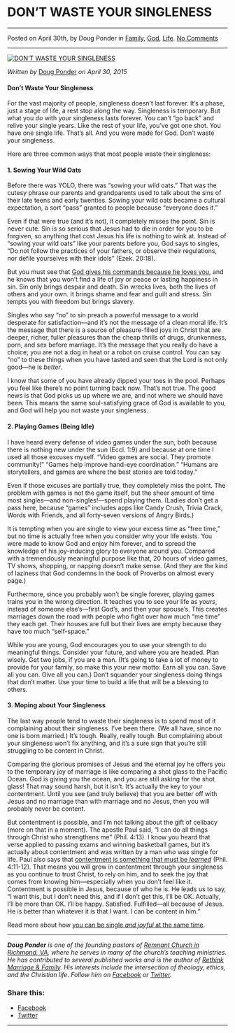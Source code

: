 DON’T WASTE YOUR SINGLENESS
===========================

* * *

Posted on April 30th, by Doug Ponder in [Family](http://www.remnantresource.org/category/family/), [God](http://www.remnantresource.org/category/god/), [Life](http://www.remnantresource.org/category/life/). [No Comments](http://www.remnantresource.org/dont-waste-your-singleness/#respond)

* * *

[![DON’T WASTE YOUR SINGLENESS](http://www.remnantresource.org/wp-content/uploads/2015/04/Dont-Waste-your-Singleness.jpg)](http://www.remnantresource.org/wp-content/uploads/2015/04/Dont-Waste-your-Singleness.jpg)  

_Written by_ [Doug Ponder](http://www.remnantresource.org/author/doug-ponder/ "Posts by Doug Ponder") _on April 30, 2015_

#### Don’t Waste Your Singleness

For the vast majority of people, singleness doesn’t last forever. It’s a phase, just a stage of life, a rest stop along the way. Singleness is temporary. But what you _do_ with your singleness lasts forever. You can’t “go back” and relive your single years. Like the rest of your life, you’ve got one shot. You have one single life. That’s all. And you were made for God. Don’t waste your singleness.

Here are three common ways that most people waste their singleness:

#### 1\. **Sowing Your Wild Oats**

Before there was YOLO, there was “sowing your wild oats.” That was the cutesy phrase our parents and grandparents used to talk about the sins of their late teens and early twenties. Sowing your wild oats became a cultural expectation, a sort “pass” granted to people because “everyone does it.”

Even if that were true (and it’s not), it completely misses the point. Sin is never cute. Sin is so serious that Jesus had to die in order for you to be forgiven, so anything that cost Jesus his life is nothing to wink at. Instead of “sowing your wild oats” like your parents before you, God says to singles, “Do not follow the practices of your fathers, or observe their regulations, nor defile yourselves with their idols” (Ezek. 20:18).

But you must see that [God gives his commands because he loves you](http://www.remnantresource.org/the-grace-of-gods-commands/), and he knows that you won’t find a life of joy or peace or lasting happiness in sin. Sin only brings despair and death. Sin wrecks lives, both the lives of others and your own. It brings shame and fear and guilt and stress. Sin tempts you with freedom but brings slavery.

Singles who say “no” to sin preach a powerful message to a world desperate for satisfaction—and it’s not the message of a clean moral life. It’s the message that there is a source of pleasure-filled joys in Christ that are deeper, richer, fuller pleasures than the cheap thrills of drugs, drunkenness, porn, and sex before marriage. It’s the message that you really do have a choice; you are not a dog in heat or a robot on cruise control. You can say “no” to these things when you have tasted and seen that the Lord is not only good—he is _better_.

I know that some of you have already dipped your toes in the pool. Perhaps you feel like there’s no point turning back now. That’s not true. The good news is that God picks us up where we are, and not where we should have been. This means the same soul-satisfying grace of God is available to you, and God will help you not waste your singleness.

#### **2\. Playing Games (Being Idle)**

I have heard every defense of video games under the sun, both because there is nothing new under the sun (Eccl. 1:9) and because at one time I used all those excuses myself. “Video games are social. They promote community!” “Games help improve hand-eye coordination.” “Humans are storytellers, and games are where the best stories are told today.”

Even if those excuses are partially true, they completely miss the point. The problem with games is not the game itself, but the sheer amount of time most singles—and non-singles!—spend playing them. (Ladies don’t get a pass here, because “games” includes apps like Candy Crush, Trivia Crack, Words with Friends, and all forty-seven versions of Angry Birds.)

It is tempting when you are single to view your excess time as “free time,” but no time is actually free when you consider why your life exists. You were made to know God and enjoy him forever, and to spread the knowledge of his joy-inducing glory to everyone around you. Compared with a tremendously meaningful purpose like that, 20 hours of video games, TV shows, shopping, or napping doesn’t make sense. (And they are the kind of laziness that God condemns in the book of Proverbs on almost every page.)

Furthermore, since you probably won’t be single forever, playing games trains you in the wrong direction. It teaches you to see your life as _yours_, instead of someone else’s—first God’s, and then your spouse’s. This creates marriages down the road with people who fight over how much “me time” they each get. Their houses are full but their lives are empty because they have too much “self-space.”

While you are young, God encourages you to use your strength to do meaningful things. Consider your future, and where you are headed. Plan wisely. Get two jobs, if you are a man. (It’s going to take a lot of money to provide for your family, so make this your new motto: Earn all you can. Save all you can. Give all you can.) Don’t squander your singleness doing things that don’t matter. Use your time to build a life that will be a blessing to others.

#### **3\. Moping about Your Singleness**

The last way people tend to waste their singleness is to spend most of it complaining about their singleness. I’ve been there. (We all have, since no one is born married.) It’s tough. Really, really tough. But complaining about your singleness won’t fix anything, and it’s a sure sign that you’re still struggling to be content in Christ.

Comparing the glorious promises of Jesus and the eternal joy he offers you to the temporary joy of marriage is like comparing a shot glass to the Pacific Ocean. God is giving you the ocean, and you are still asking for the shot glass! That may sound harsh, but it isn’t. It’s actually the key to your contentment. Until you see (and truly believe) that you are better off with Jesus and no marriage than with marriage and no Jesus, then you will probably never be content.

But contentment is possible, and I’m not talking about the gift of celibacy (more on that in a moment). The apostle Paul said, “I can do all things through Christ who strengthens me” (Phil. 4:13). I know you heard that verse applied to passing exams and winning basketball games, but it’s actually about contentment and was written by a man who was single for life. Paul also says that [contentment is something that must be _learned_](http://www.remnantresource.org/content-in-christ/) (Phil. 4:11-12). That means you will grow in contentment through your singleness as you continue to trust Christ, to rely on him, and to seek the joy that comes from knowing him—especially when you don’t feel like it. Contentment is possible in Jesus, because of who he is. He leads us to say, “I want this, but I don’t need this, and if I don’t get this, I’ll be OK. Actually, I’ll be more than OK. I’ll be happy. Satisfied. Fulfilled—all because of Jesus. He is better than whatever it is that I want. I can be content in him.”

Read more about how [you can be single _and joyful_ at the same time](http://www.remnantresource.org/single-yet-joyful/).

* * *

_**Doug Ponder** is one of the founding pastors of [Remnant Church in Richmond, VA](http://www.remnantrichmond.org/), where he serves in many of the church’s teaching ministries. He has contributed to several published works and is the author of [Rethink Marriage & Family](http://www.remnantrichmond.org/mediafiles/uploaded/r/0e1604567_rethink-marriage-and-family-ebook.pdf). His interests include the intersection of theology, ethics, and the Christian life. Follow him on_ _[Facebook](https://www.facebook.com/authordougponder) or [Twitter](https://twitter.com/dougponder)._

### Share this:

*   [Facebook](http://www.remnantresource.org/dont-waste-your-singleness/?share=facebook "Click to share on Facebook")
*   [Twitter](http://www.remnantresource.org/dont-waste-your-singleness/?share=twitter "Click to share on Twitter")

  

* * *
